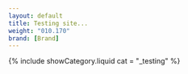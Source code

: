 ```yaml
---
layout: default
title: Testing site...
weight: "010.170"
brand: [Brand]
---
```


{% include showCategory.liquid  cat = "_testing" %}